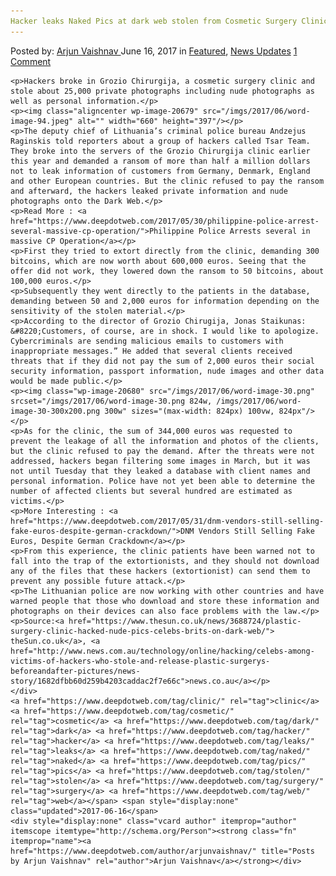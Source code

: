 ```yaml
---
Hacker leaks Naked Pics at dark web stolen from Cosmetic Surgery Clinic
---
```

<article class="post-listing post-20668 post type-post status-publish format-standard has-post-thumbnail hentry  tag-clinic tag-cosmetic tag-dark tag-hacker tag-leaks tag-naked tag-pics tag-stolen tag-surgery tag-web">
    <div class="post-inner">
        <span>Posted by: <a href="https://www.deepdotweb.com/author/arjunvaishnav/" title="">Arjun Vaishnav </a></span>
    <span>June 16, 2017</span>
    <span>in <a href="https://www.deepdotweb.com/category/deepdot-news/" rel="category tag">Featured</a>, <a href="https://www.deepdotweb.com/category/news-updates/" rel="category tag">News Updates</a></span>
    <span><a href="https://www.deepdotweb.com/2017/06/16/hacker-leaks-naked-pics-dark-web-stolen-cosmetic-surgery-clinic/#comments">1 Comment</a></span>
    </p>
    <div class="clear"></div>
    
    <p>Hackers broke in Grozio Chirurgija, a cosmetic surgery clinic and stole about 25,000 private photographs including nude photographs as well as personal information.</p>
    <p><img class="aligncenter wp-image-20679" src="/imgs/2017/06/word-image-94.jpeg" alt="" width="660" height="397"/></p>
    <p>The deputy chief of Lithuania’s criminal police bureau Andzejus Raginskis told reporters about a group of hackers called Tsar Team. They broke into the servers of the Grozio Chirurgija clinic earlier this year and demanded a ransom of more than half a million dollars not to leak information of customers from Germany, Denmark, England and other European countries. But the clinic refused to pay the ransom and afterward, the hackers leaked private information and nude photographs onto the Dark Web.</p>
    <p>Read More : <a href="https://www.deepdotweb.com/2017/05/30/philippine-police-arrest-several-massive-cp-operation/">Philippine Police Arrests several in massive CP Operation</a></p>
    <p>First they tried to extort directly from the clinic, demanding 300 bitcoins, which are now worth about 600,000 euros. Seeing that the offer did not work, they lowered down the ransom to 50 bitcoins, about 100,000 euros.</p>
    <p>Subsequently they went directly to the patients in the database, demanding between 50 and 2,000 euros for information depending on the sensitivity of the stolen material.</p>
    <p>According to the director of Grozio Chirugija, Jonas Staikunas: &#8220;Customers, of course, are in shock. I would like to apologize. Cybercriminals are sending malicious emails to customers with inappropriate messages.” He added that several clients received threats that if they did not pay the sum of 2,000 euros their social security information, passport information, nude images and other data would be made public.</p>
    <p><img class="wp-image-20680" src="/imgs/2017/06/word-image-30.png" srcset="/imgs/2017/06/word-image-30.png 824w, /imgs/2017/06/word-image-30-300x200.png 300w" sizes="(max-width: 824px) 100vw, 824px"/></p>
    <p>As for the clinic, the sum of 344,000 euros was requested to prevent the leakage of all the information and photos of the clients, but the clinic refused to pay the demand. After the threats were not addressed, hackers began filtering some images in March, but it was not until Tuesday that they leaked a database with client names and personal information. Police have not yet been able to determine the number of affected clients but several hundred are estimated as victims.</p>
    <p>More Interesting : <a href="https://www.deepdotweb.com/2017/05/31/dnm-vendors-still-selling-fake-euros-despite-german-crackdown/">DNM Vendors Still Selling Fake Euros, Despite German Crackdown</a></p>
    <p>From this experience, the clinic patients have been warned not to fall into the trap of the extortionists, and they should not download any of the files that these hackers (extortionist) can send them to prevent any possible future attack.</p>
    <p>The Lithuanian police are now working with other countries and have warned people that those who download and store these information and photographs on their devices can also face problems with the law.</p>
    <p>Source:<a href="https://www.thesun.co.uk/news/3688724/plastic-surgery-clinic-hacked-nude-pics-celebs-brits-on-dark-web/"> theSun.co.uk</a>, <a href="http://www.news.com.au/technology/online/hacking/celebs-among-victims-of-hackers-who-stole-and-release-plastic-surgerys-beforeandafter-pictures/news-story/1682dfbb60d259b4203caddac2f7e66c">news.co.au</a></p>
    </div>
    <a href="https://www.deepdotweb.com/tag/clinic/" rel="tag">clinic</a> <a href="https://www.deepdotweb.com/tag/cosmetic/" rel="tag">cosmetic</a> <a href="https://www.deepdotweb.com/tag/dark/" rel="tag">dark</a> <a href="https://www.deepdotweb.com/tag/hacker/" rel="tag">hacker</a> <a href="https://www.deepdotweb.com/tag/leaks/" rel="tag">leaks</a> <a href="https://www.deepdotweb.com/tag/naked/" rel="tag">naked</a> <a href="https://www.deepdotweb.com/tag/pics/" rel="tag">pics</a> <a href="https://www.deepdotweb.com/tag/stolen/" rel="tag">stolen</a> <a href="https://www.deepdotweb.com/tag/surgery/" rel="tag">surgery</a> <a href="https://www.deepdotweb.com/tag/web/" rel="tag">web</a></span> <span style="display:none" class="updated">2017-06-16</span>
    <div style="display:none" class="vcard author" itemprop="author" itemscope itemtype="http://schema.org/Person"><strong class="fn" itemprop="name"><a href="https://www.deepdotweb.com/author/arjunvaishnav/" title="Posts by Arjun Vaishnav" rel="author">Arjun Vaishnav</a></strong></div>
    
